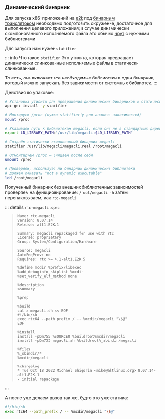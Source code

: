 ### Динамический бинарник

Для запуска x86-приложений на [e2k](https://www.altlinux.org/Ports/e2k "Ports/e2k") под [бинарным транслятором](https://www.altlinux.org/%D0%AD%D0%BB%D1%8C%D0%B1%D1%80%D1%83%D1%81/rtc "Эльбрус/rtc") необходимо подготовить окружение, достаточное для выполнения целевого приложения; в случае динамически скомпонованного исполняемого файла это обычно [чрут](https://www.altlinux.org/Chroot "Chroot") с нужными библиотеками

Для запуска нам нужен `statifier`

::: info Что такое `statifier`
Это утилита, которая превращает динамически слинкованные исполняемые файлы в статически слинкованные.

То есть, она включает все необходимые библиотеки в один бинарник, который можно запускать без зависимости от системных библиотек.
:::

Действия по упаковке:
```sh
# Установка утилиты для превращения динамических бинарников в статические
apt-get install -y statifier

# Монтируем /proc (нужно statifier'у для анализа зависимостей)
mount /proc

# Указываем путь к библиотекам megacli, если они не в стандартных директориях
export LD_LIBRARY_PATH="/usr/lib/megacli:$LD_LIBRARY_PATH"

# Создаём статически слинкованный бинарник megacli
statifier /usr/lib/megacli/megacli.real /root/megacli

# Отмонтируем /proc — очищаем после себя
umount /proc

# Проверяем, использует ли бинарник динамические библиотеки
# должен показать "not a dynamic executable"
ldd /root/megacli
```

Полученный бинарник без внешних библиотечных зависимостей проверяем на функционирование: `/root/megacli -h` затем перепаковываем, как `rtc-megacli`

::: details `rtc-megacli.spec`
>```spec
>Name: rtc-megacli
>Version: 8.07.14
>Release: alt1.E2K.1
>
>Summary: megacli repackaged for use with rtc
>License: proprietary
>Group: System/Configuration/Hardware
>
>Source: megacli
>AutoReqProv: no
>Requires: rtc >= 4.1-alt1.E2K.5
>
>%define mcdir %prefix/libexec
>%add_debuginfo_skiplist %mcdir
>%set_verify_elf_method none
>
>%description
>%summary
>
>%prep
>
>%build
>cat > megacli.sh << EOF
>#!/bin/sh
>exec rtc64 --path_prefix / -- %mcdir/megacli "\$@"
>EOF
>
>%install
>install -pDm755 %SOURCE0 %buildroot%mcdir/megacli
>install -pDm755 megacli.sh %buildroot%_sbindir/megacli
>
>%files
>%_sbindir/*
>%mcdir/megacli
>
>%changelog
>* Tue Oct 18 2022 Michael Shigorin <mike@altlinux.org> 8.07.14-alt1.E2K.1
>- initial repackage
>```
:::

А после уже делаем вызов так же, будто это уже статика:

```sh
#!/bin/sh
exec rtc64 --path_prefix / -- %mcdir/megacli "\$@"
```